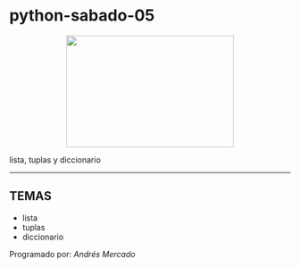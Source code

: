 # **python-sabado-05**

<p align="center">
  <img src="https://gcdn.lanetaneta.com/wp-content/uploads/2022/02/Itachi-de-Naruto-es-mas-poderoso-que-nunca-en-Epic-780x470.jpg" width="300" height="200" />
</p>

<p>
  lista, tuplas y diccionario
</p>

***
## TEMAS
- lista
- tuplas
- diccionario

Programado por: _Andrés Mercado_
